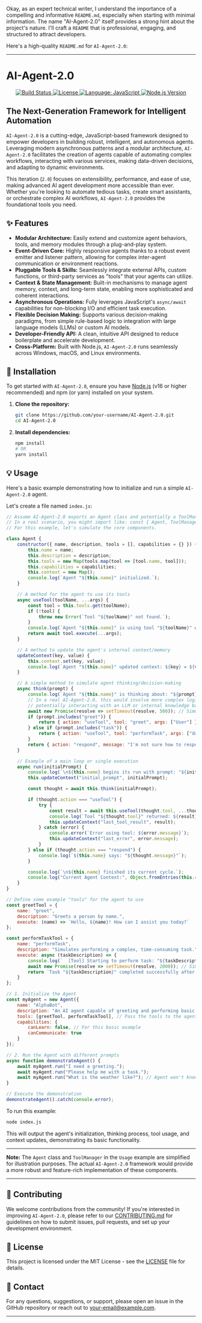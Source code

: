 Okay, as an expert technical writer, I understand the importance of a compelling and informative `README.md`, especially when starting with minimal information. The name "AI-Agent-2.0" itself provides a strong hint about the project's nature. I'll craft a `README` that is professional, engaging, and structured to attract developers.

Here's a high-quality `README.md` for `AI-Agent-2.0`:

---

# AI-Agent-2.0

<p align="center">
  <a href="https://github.com/your-username/AI-Agent-2.0/actions">
    <img src="https://img.shields.io/github/actions/workflow/status/your-username/AI-Agent-2.0/ci.yml?branch=main&label=build" alt="Build Status">
  </a>
  <a href="https://img.shields.io/github/license/your-username/AI-Agent-2.0">
    <img src="https://img.shields.io/github/license/your-username/AI-Agent-2.0?color=blue" alt="License">
  </a>
  <a href="https://www.javascript.com/">
    <img src="https://img.shields.io/badge/language-JavaScript-F7DF1E?style=flat&logo=javascript&logoColor=black" alt="Language: JavaScript">
  </a>
  <a href="https://nodejs.org/">
    <img src="https://img.shields.io/badge/Node.js-v16%2B-green?logo=node.js&logoColor=white" alt="Node.js Version">
  </a>
</p>

## The Next-Generation Framework for Intelligent Automation

`AI-Agent-2.0` is a cutting-edge, JavaScript-based framework designed to empower developers in building robust, intelligent, and autonomous agents. Leveraging modern asynchronous patterns and a modular architecture, `AI-Agent-2.0` facilitates the creation of agents capable of automating complex workflows, interacting with various services, making data-driven decisions, and adapting to dynamic environments.

This iteration (`2.0`) focuses on extensibility, performance, and ease of use, making advanced AI agent development more accessible than ever. Whether you're looking to automate tedious tasks, create smart assistants, or orchestrate complex AI workflows, `AI-Agent-2.0` provides the foundational tools you need.

## ✨ Features

-   **Modular Architecture:** Easily extend and customize agent behaviors, tools, and memory modules through a plug-and-play system.
-   **Event-Driven Core:** Highly responsive agents thanks to a robust event emitter and listener pattern, allowing for complex inter-agent communication or environment reactions.
-   **Pluggable Tools & Skills:** Seamlessly integrate external APIs, custom functions, or third-party services as "tools" that your agents can utilize.
-   **Context & State Management:** Built-in mechanisms to manage agent memory, context, and long-term state, enabling more sophisticated and coherent interactions.
-   **Asynchronous Operations:** Fully leverages JavaScript's `async/await` capabilities for non-blocking I/O and efficient task execution.
-   **Flexible Decision Making:** Supports various decision-making paradigms, from simple rule-based logic to integration with large language models (LLMs) or custom AI models.
-   **Developer-Friendly API:** A clean, intuitive API designed to reduce boilerplate and accelerate development.
-   **Cross-Platform:** Built with Node.js, `AI-Agent-2.0` runs seamlessly across Windows, macOS, and Linux environments.

## 🚀 Installation

To get started with `AI-Agent-2.0`, ensure you have [Node.js](https://nodejs.org/en/) (v16 or higher recommended) and npm (or yarn) installed on your system.

1.  **Clone the repository:**

    ```bash
    git clone https://github.com/your-username/AI-Agent-2.0.git
    cd AI-Agent-2.0
    ```

2.  **Install dependencies:**

    ```bash
    npm install
    # OR
    yarn install
    ```

## 💡 Usage

Here's a basic example demonstrating how to initialize and run a simple `AI-Agent-2.0` agent.

Let's create a file named `index.js`:

```javascript
// Assume AI-Agent-2.0 exports an Agent class and potentially a ToolManager
// In a real scenario, you might import like: const { Agent, ToolManager } = require('ai-agent-2.0');
// For this example, let's simulate the core components.

class Agent {
    constructor({ name, description, tools = [], capabilities = {} }) {
        this.name = name;
        this.description = description;
        this.tools = new Map(tools.map(tool => [tool.name, tool]));
        this.capabilities = capabilities;
        this.context = new Map();
        console.log(`Agent "${this.name}" initialized.`);
    }

    // A method for the agent to use its tools
    async useTool(toolName, ...args) {
        const tool = this.tools.get(toolName);
        if (!tool) {
            throw new Error(`Tool "${toolName}" not found.`);
        }
        console.log(`Agent "${this.name}" is using tool "${toolName}" with args: ${JSON.stringify(args)}`);
        return await tool.execute(...args);
    }

    // A method to update the agent's internal context/memory
    updateContext(key, value) {
        this.context.set(key, value);
        console.log(`Agent "${this.name}" updated context: ${key} = ${value}`);
    }

    // A simple method to simulate agent thinking/decision-making
    async think(prompt) {
        console.log(`Agent "${this.name}" is thinking about: "${prompt}"...`);
        // In a real AI-Agent-2.0, this would involve more complex logic,
        // potentially interacting with an LLM or internal knowledge base.
        await new Promise(resolve => setTimeout(resolve, 500)); // Simulate thinking time
        if (prompt.includes("greet")) {
            return { action: "useTool", tool: "greet", args: ["User"] };
        } else if (prompt.includes("task")) {
            return { action: "useTool", tool: "performTask", args: ["data processing"] };
        }
        return { action: "respond", message: "I'm not sure how to respond to that yet." };
    }

    // Example of a main loop or single execution
    async run(initialPrompt) {
        console.log(`\n${this.name} begins its run with prompt: "${initialPrompt}"`);
        this.updateContext("initial_prompt", initialPrompt);

        const thought = await this.think(initialPrompt);

        if (thought.action === "useTool") {
            try {
                const result = await this.useTool(thought.tool, ...thought.args);
                console.log(`Tool "${thought.tool}" returned: ${result}`);
                this.updateContext("last_tool_result", result);
            } catch (error) {
                console.error(`Error using tool: ${error.message}`);
                this.updateContext("last_error", error.message);
            }
        } else if (thought.action === "respond") {
            console.log(`${this.name} says: "${thought.message}"`);
        }

        console.log(`\n${this.name} finished its current cycle.`);
        console.log("Current Agent Context:", Object.fromEntries(this.context));
    }
}

// Define some example "tools" for the agent to use
const greetTool = {
    name: "greet",
    description: "Greets a person by name.",
    execute: (name) => `Hello, ${name}! How can I assist you today?`
};

const performTaskTool = {
    name: "performTask",
    description: "Simulates performing a complex, time-consuming task.",
    execute: async (taskDescription) => {
        console.log(`  [Tool] Starting to perform task: "${taskDescription}"...`);
        await new Promise(resolve => setTimeout(resolve, 2000)); // Simulate work
        return `Task "${taskDescription}" completed successfully after 2 seconds.`;
    }
};

// 1. Initialize the Agent
const myAgent = new Agent({
    name: "AlphaBot",
    description: "An AI agent capable of greeting and performing basic tasks.",
    tools: [greetTool, performTaskTool], // Pass the tools to the agent
    capabilities: {
        canLearn: false, // For this basic example
        canCommunicate: true
    }
});

// 2. Run the Agent with different prompts
async function demonstrateAgent() {
    await myAgent.run("I need a greeting.");
    await myAgent.run("Please help me with a task.");
    await myAgent.run("What is the weather like?"); // Agent won't know this tool
}

// Execute the demonstration
demonstrateAgent().catch(console.error);
```

To run this example:

```bash
node index.js
```

This will output the agent's initialization, thinking process, tool usage, and context updates, demonstrating its basic functionality.

---

**Note:** The `Agent` class and `ToolManager` in the `Usage` example are simplified for illustration purposes. The actual `AI-Agent-2.0` framework would provide a more robust and feature-rich implementation of these components.

---

## 🤝 Contributing

We welcome contributions from the community! If you're interested in improving `AI-Agent-2.0`, please refer to our [CONTRIBUTING.md](CONTRIBUTING.md) for guidelines on how to submit issues, pull requests, and set up your development environment.

## 📄 License

This project is licensed under the MIT License - see the [LICENSE](LICENSE) file for details.

## 📧 Contact

For any questions, suggestions, or support, please open an issue in the GitHub repository or reach out to [your-email@example.com](mailto:your-email@example.com).

---